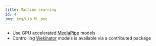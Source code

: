 ```yaml
---
title: Machine Learning
id: 4
img: img/Lib_ML.png
---
```


* Use GPU accelerated <a href="https://developers.google.com/mediapipe" target="_blank">MediaPipe</a> models
* Controlling <a href="http://www.wekinator.org/" target="_blank">Wekinator</a> models is available via a contributed package